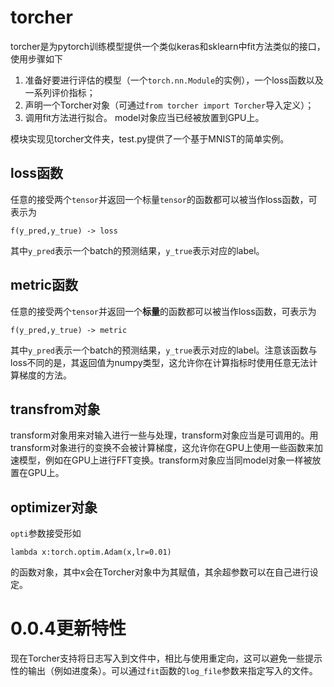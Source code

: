 # torcher

torcher是为pytorch训练模型提供一个类似keras和sklearn中fit方法类似的接口，使用步骤如下
1. 准备好要进行评估的模型（一个`torch.nn.Module`的实例），一个loss函数以及一系列评价指标；
1. 声明一个Torcher对象（可通过`from torcher import Torcher`导入定义）；
3. 调用fit方法进行拟合。
model对象应当已经被放置到GPU上。

模块实现见torcher文件夹，test.py提供了一个基于MNIST的简单实例。

## loss函数

任意的接受两个`tensor`并返回一个标量`tensor`的函数都可以被当作loss函数，可表示为
```
f(y_pred,y_true) -> loss
```
其中`y_pred`表示一个batch的预测结果，`y_true`表示对应的label。

## metric函数
任意的接受两个`tensor`并返回一个**标量**的函数都可以被当作loss函数，可表示为
```
f(y_pred,y_true) -> metric
```
其中`y_pred`表示一个batch的预测结果，`y_true`表示对应的label。注意该函数与loss不同的是，其返回值为numpy类型，这允许你在计算指标时使用任意无法计算梯度的方法。

## transfrom对象
transform对象用来对输入进行一些与处理，transform对象应当是可调用的。用transform对象进行的变换不会被计算梯度，这允许你在GPU上使用一些函数来加速模型，例如在GPU上进行FFT变换。transform对象应当同model对象一样被放置在GPU上。

## optimizer对象
`opti`参数接受形如
```
lambda x:torch.optim.Adam(x,lr=0.01)
```
的函数对象，其中x会在Torcher对象中为其赋值，其余超参数可以在自己进行设定。

# 0.0.4更新特性
现在Torcher支持将日志写入到文件中，相比与使用重定向，这可以避免一些提示性的输出（例如进度条）。可以通过`fit`函数的`log_file`参数来指定写入的文件。
